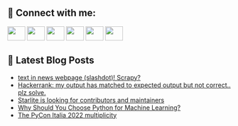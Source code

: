 ## 🔎 Connect with me:
[<img height="32" width="40" src="https://cdn.jsdelivr.net/npm/simple-icons@v5/icons/telegram.svg" />](https://t.me/bullbesh)
[<img height="32" width="40" src="https://cdn.jsdelivr.net/npm/simple-icons@v5/icons/vk.svg" />](https://vk.com/bullbesh)
[<img height="32" width="40" src="https://cdn.jsdelivr.net/npm/simple-icons@v5/icons/twitter.svg" />](https://twitter.com/bullbesh1)
[<img height="32" width="40" src="https://cdn.jsdelivr.net/npm/simple-icons@v5/icons/instagram.svg" />](https://www.instagram.com/bullbesh)
[<img height="32" width="40" src="https://cdn.jsdelivr.net/npm/simple-icons@v5/icons/reddit.svg" />](https://www.reddit.com/user/bullbesh)
[<img height="32" width="40" src="https://cdn.jsdelivr.net/npm/simple-icons@v5/icons/youtube.svg" />](https://www.youtube.com/channel/UCtfjRs6uzgq5mfm8S06WTcg)

## 📕 Latest Blog Posts
<!-- BLOG-POST-LIST:START -->
- [text in news webpage &lpar;slashdot&rpar;! Scrapy?](https://www.reddit.com/r/Python/comments/vr51o8/text_in_news_webpage_slashdot_scrapy/)
- [Hackerrank: my output has matched to expected output but not correct.. plz solve.](https://www.reddit.com/r/Python/comments/vr4lpo/hackerrank_my_output_has_matched_to_expected/)
- [Starlite is looking for contributors and maintainers](https://www.reddit.com/r/Python/comments/vr4f3d/starlite_is_looking_for_contributors_and/)
- [Why Should You Choose Python for Machine Learning?](https://www.reddit.com/r/Python/comments/vr3bhm/why_should_you_choose_python_for_machine_learning/)
- [The PyCon Italia 2022 multiplicity](https://www.reddit.com/r/Python/comments/vr26r6/the_pycon_italia_2022_multiplicity/)
<!-- BLOG-POST-LIST:END -->
